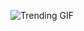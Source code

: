 
<!-- GIF_SECTION -->
![Trending GIF](https://media0.giphy.com/media/v1.Y2lkPThiYjIxNzcybHZmdzFscXRwbGp3cTl3M2RjN2x1MmN3eHl0NHFrYzR3amZqbjZhbSZlcD12MV9naWZzX3NlYXJjaCZjdD1n/rplvK3z0IzLqBxVJWk/giphy.gif)
<!-- END_GIF_SECTION -->
